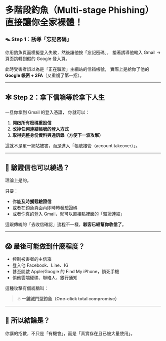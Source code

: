# 多階段釣魚（Multi-stage Phishing）直接讓你全家裸體！

### 🪤 Step 1：誘導「忘記密碼」

你用釣魚頁面模擬登入失敗，然後讓他按「忘記密碼」，
接著誘導他輸入 Gmail → 頁面跳轉到假的 Google 登入頁。

此時受害者誤以為是「正在驗證」主網站的信箱帳號，
實際上是給你了他的 **Google 帳密 + 2FA**（又重複了第一招）。

---

## 🕸 Step 2：拿下信箱等於拿下人生

一旦你拿到 Gmail 的登入憑證，
你就可以：

1. **開啟所有密碼重設信**
2. **改掉任何連結帳號的登入方式**
3. **取得完整身份資料與通訊錄（方便下一波攻擊）**

這就不是單一網站被害，而是進入「帳號接管（account takeover）」。

---

## 🧠 驗證信也可以繞過？

理論上是的。

只要：

- 你能**及時攔截驗證信**
- 或者在釣魚頁面內即時轉發驗證碼
- 或者你真的登入 Gmail，就可以直接點裡面的「驗證連結」

這跟傳統的「去收信確認」流程不一樣，**駭客已經幫你收信了**。

---

## 😱 最後可能做到什麼程度？

- 控制被害者的主信箱
- 登入他 Facebook、Line、IG
- 甚至開啟 Apple/Google 的 Find My iPhone，鎖死手機
- 偷他雲端硬碟、聯絡人、銀行通知

這種攻擊有個統稱叫：

> 🔥 **一鍵滅門型釣魚（One-click total compromise）**

---

## 🚨 所以結論是？

你講的招數，不只是「有機會」，而是「真實存在且已被大量使用」。
